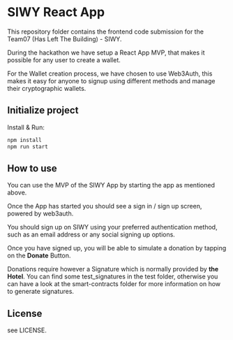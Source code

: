 # SIWY React App

This repository folder contains the frontend code submission for the Team07 (Has Left The Building) - SIWY.

During the hackathon we have setup a React App MVP, that makes it possible for any user to create a wallet.

For the Wallet creation process, we have chosen to use Web3Auth, this makes it easy for anyone to signup using different methods and manage their cryptographic wallets.

## Initialize project

Install & Run:

```bash
npm install
npm run start
```

## How to use

You can use the MVP of the SIWY App by starting the app as mentioned above.

Once the App has started you should see a sign in / sign up screen, powered by web3auth.

You should sign up on SIWY using your preferred authentication method, such as an email address or any social signing up options.

Once you have signed up, you will be able to simulate a donation by tapping on the **Donate** Button.

Donations require however a Signature which is normally provided by **the Hotel**. You can find some test_signatures in the test folder, otherwise you can have a look at the smart-contracts folder for more information on how to generate signatures.

## License

see LICENSE.
